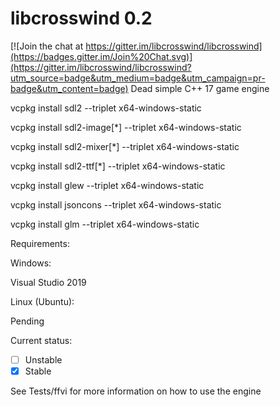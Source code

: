 # libcrosswind 0.2

[![Join the chat at https://gitter.im/libcrosswind/libcrosswind](https://badges.gitter.im/Join%20Chat.svg)](https://gitter.im/libcrosswind/libcrosswind?utm_source=badge&utm_medium=badge&utm_campaign=pr-badge&utm_content=badge)
Dead simple C++ 17 game engine

vcpkg install sdl2 --triplet x64-windows-static

vcpkg install sdl2-image[\*] --triplet x64-windows-static

vcpkg install sdl2-mixer[\*] --triplet x64-windows-static

vcpkg install sdl2-ttf[\*] --triplet x64-windows-static

vcpkg install glew --triplet x64-windows-static

vcpkg install jsoncons --triplet x64-windows-static

vcpkg install glm --triplet x64-windows-static




Requirements:

Windows:

Visual Studio 2019

Linux (Ubuntu):

Pending

Current status: 

- [ ] Unstable
- [x] Stable

See Tests/ffvi for more information on how to use the engine